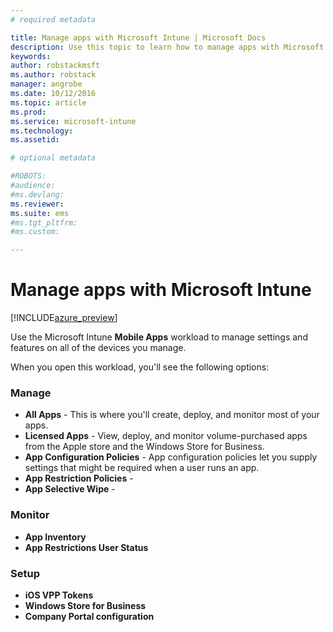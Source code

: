 ```yaml
---
# required metadata

title: Manage apps with Microsoft Intune | Microsoft Docs
description: Use this topic to learn how to manage apps with Microsoft Intune
keywords:
author: robstackmsftms.author: robstack
manager: angrobe
ms.date: 10/12/2016
ms.topic: article
ms.prod:
ms.service: microsoft-intune
ms.technology:
ms.assetid: 

# optional metadata

#ROBOTS:
#audience:
#ms.devlang:
ms.reviewer: 
ms.suite: ems
#ms.tgt_pltfrm:
#ms.custom:

---
```


# Manage apps with Microsoft Intune


[!INCLUDE[azure_preview](../includes/azure_preview.md)]

Use the Microsoft Intune **Mobile Apps** workload to manage settings and features on all of the devices you manage. 

When you open this workload, you'll see the following options:

### Manage
- **All Apps** - This is where you'll create, deploy, and monitor most of your apps.
- **Licensed Apps** - View, deploy, and monitor volume-purchased apps from the Apple store and the Windows Store for Business.
- **App Configuration Policies** - App configuration policies let you supply settings that might be required when a user runs an app.
- **App Restriction Policies** - 
- **App Selective Wipe** - 

### Monitor
- **App Inventory**
- **App Restrictions User Status**

### Setup
- **iOS VPP Tokens**
- **Windows Store for Business**
- **Company Portal configuration**
